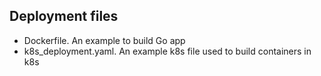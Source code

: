 ## Deployment files

- Dockerfile. An example to build Go app
- k8s_deployment.yaml. An example k8s file used to build containers in k8s
